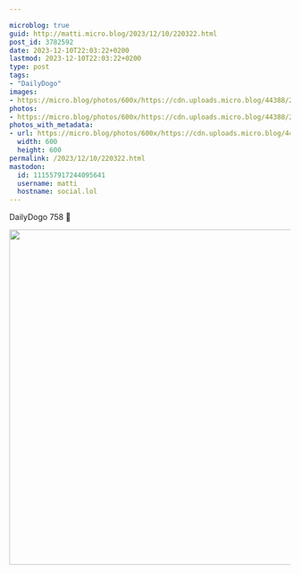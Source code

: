 ```yaml
---

microblog: true
guid: http://matti.micro.blog/2023/12/10/220322.html
post_id: 3782592
date: 2023-12-10T22:03:22+0200
lastmod: 2023-12-10T22:03:22+0200
type: post
tags:
- "DailyDogo"
images:
- https://micro.blog/photos/600x/https://cdn.uploads.micro.blog/44388/2023/b9d0531326a84a12b32c2b8467370fd4.jpg
photos:
- https://micro.blog/photos/600x/https://cdn.uploads.micro.blog/44388/2023/b9d0531326a84a12b32c2b8467370fd4.jpg
photos_with_metadata:
- url: https://micro.blog/photos/600x/https://cdn.uploads.micro.blog/44388/2023/b9d0531326a84a12b32c2b8467370fd4.jpg
  width: 600
  height: 600
permalink: /2023/12/10/220322.html
mastodon:
  id: 111557917244095641
  username: matti
  hostname: social.lol
---
```

DailyDogo 758 🐶

<img src="/media/uploads/2023/b9d0531326a84a12b32c2b8467370fd4.jpg" width="600" height="600" alt="" />
